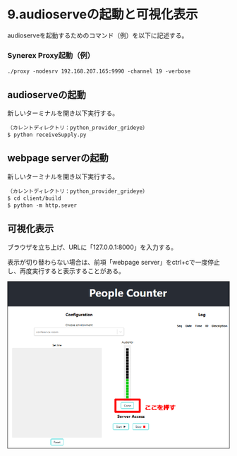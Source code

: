 # 9.audioserveの起動と可視化表示

audioserveを起動するためのコマンド（例）を以下に記述する。

### Synerex Proxy起動（例）

```
./proxy -nodesrv 192.168.207.165:9990 -channel 19 -verbose
```



## audioserveの起動

新しいターミナルを開き以下実行する。

```
（カレントディレクトリ：python_provider_grideye）
$ python receiveSupply.py
```



## webpage serverの起動

新しいターミナルを開き以下実行する。

```
（カレントディレクトリ：python_provider_grideye）
$ cd client/build
$ python -m http.sever
```



## 可視化表示

ブラウザを立ち上げ、URLに「127.0.0.1:8000」を入力する。

表示が切り替わらない場合は、前項「webpage server」をctrl+cで一度停止し、再度実行すると表示することがある。

![img](../img/0900/browse.png)
